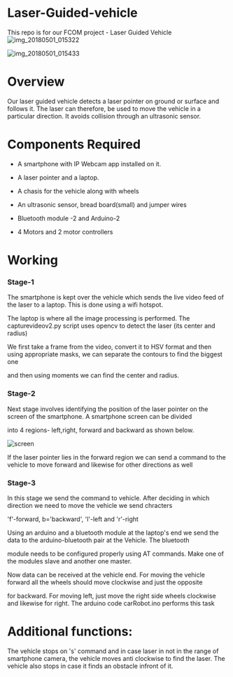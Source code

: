 # Laser-Guided-vehicle
This repo is for our FCOM project - Laser Guided Vehicle
![img_20180501_015322](https://user-images.githubusercontent.com/25399528/41093041-eeb1a8a0-6a67-11e8-848d-c59ff611ab2d.jpg)


![img_20180501_015433](https://user-images.githubusercontent.com/25399528/41093104-10719e1e-6a68-11e8-9f40-26636717fad1.jpg)

# Overview

Our laser guided vehicle detects a laser pointer on ground or surface and follows it. The laser can therefore, be used to move the 
vehicle in a particular direction. It avoids collision through an ultrasonic sensor.

# Components Required

* A smartphone with IP Webcam app installed on it.

* A laser pointer and a laptop.

* A chasis for the vehicle along with wheels

* An ultrasonic sensor, bread board(small) and jumper wires

* Bluetooth module -2 and Arduino-2

* 4 Motors and 2 motor controllers

# Working

### Stage-1

The smartphone is kept over the vehicle which sends the live video feed of the laser to a laptop. This is done using a wifi hotspot.

The laptop is where all the image processing is performed. The capturevideov2.py script uses opencv to detect the laser (its center and radius)

We first take a frame from the video, convert it to HSV format and then using appropriate masks, we can separate the contours to find the biggest one

and then using moments we can find the center and radius.

### Stage-2

Next stage involves identifying the position of the laser pointer on the screen of the smartphone. A smartphone screen can be divided 

into 4 regions- left,right, forward and backward as shown below.

![screen](https://user-images.githubusercontent.com/28951222/41101673-6b47bff2-6a82-11e8-8208-06690da2667d.png)

If the laser pointer lies in the forward region we can send a command to the vehicle to move forward and likewise for other directions as well

### Stage-3

In this stage we send the command to vehicle. After deciding in which direction we need to move the vehicle we send chracters

'f'-forward, b='backward', 'l'-left and 'r'-right

Using an arduino and a bluetooth module at the laptop's end we send the data to the arduino-bluetooth pair at the Vehicle. The bluetooth 

module needs to be configured properly using AT commands. Make one of the modules slave and another one master. 

Now data can be received at the vehicle end. For moving the vehicle forward all the wheels should move clockwise and just the opposite 

for backward. For moving left, just move the right side wheels clockwise and likewise for right. The arduino code carRobot.ino performs this task

# Additional functions:

The vehicle stops on 's' command and in case laser in not in the range of smartphone camera, the vehicle moves anti clockwise to find the laser. The vehicle also stops in case it finds an obstacle infront of it.
